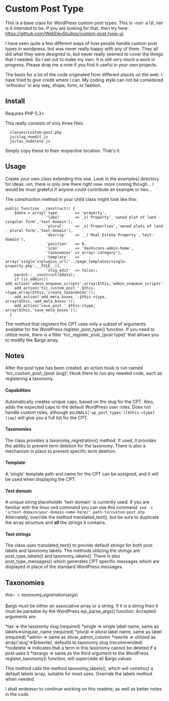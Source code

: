 # Custom Post Type

This is a base class for WordPress custom post types.  This is -not- a UI, nor is it intended to be.  If you are looking for that, then try here: https://github.com/WebDevStudios/custom-post-type-ui

I have seen quite a few different ways of how people handle custom post types in wordpress, but was never really happy with any of them.  They all did what they were designed to, but never really seemed to cover the things that I needed.  So I set out to make my own.  It is still very much a work in progress.  Please drop me a note if you find it useful in your own projects.

The basis for a lot of the code originated from different places on the web.  I have tried to give credit where I can.  My coding style can not be considered 'orthodox' in any way, shape, form, or fashion.

## Install

Requires PHP 5.3+

This really consists of only three files:
```
  classes/custom-post.php
  js/slug_noedit.js
  js/tax_nodelete.js
```
Simply copy these to their respective location.  That's it.

## Usage

Create your own class extending this one.  Look in the examples/ directory for ideas.  um, there is only one there right now.  more coming though...  I would be must grateful if anyone could contribute an example or two...

The construction method in your child class might look like this:
```
public function __construct() {
    $data = array('type'       => 'property',
                  'label'      => _x('Property','owned plot of land - singular form','text-domain'),
                  'plural'     => _x('Properties','owned plots of land - plural form','text-domain'),
                  'descrip'    => __('Real Estate Property','text-domain'),
                  'position'   => 6,
                  'icon'       => 'dashicons-admin-home',
                  'taxonomies' => array('category'),
                  'template'   => array('single'=>plugins_url('../page_templates/single-property.php',__FILE__)),
                  'slug_edit'  => false);
    parent::__construct($data);
    if (is_admin()) add_action('admin_enqueue_scripts',array($this,'admin_enqueue_scripts'));
    add_action('tcc_custom_post_'.$this->type,array($this,'create_taxonomies'));
    add_action('add_meta_boxes_'.$this->type, array($this,'add_meta_boxes'));
    add_action('save_post_'.$this->type,      array($this,'save_meta_boxes'));
  }
```
The method that registers the CPT uses only a subset of arguments available for the WordPress register_post_type() function.  If you need to utilize more, there is a filter 'tcc_register_post_{post type}' that allows you to modify the $args array.

## Notes

After the post type has been created, an action hook is run named 'tcc_custom_post_{post slug}'.  Hook there to run any needed code, such as registering a taxonomy.

#### Capabilities
Automatically creates unique caps, based on the slug for the CPT.  Also, adds the expected caps to the default WordPress user roles. Does not handle custom roles, although `$GLOBALS['wp_post_types'][$this->type][cap]` will give you a full list for the CPT.

#### Taxonomies
The class provides a taxonomy_registration() method.  If used, it provides the ability to prevent term deletion for the taxonomy.  There is also a mechanism in place to prevent specific term deletion.

#### Template
A 'single' template path and name for the CPT can be assigned, and it will be used when displaying the CPT.

#### Text domain
A unique string placeholder 'text-domain' is currently used.  If you are familiar with the linux sed command you can use this command:  `sed -i 's/text-domain/your-domain-name-here/' path-to/custom-post.php`  Alternately, override the method translated_text(), but be sure to duplicate the array structure and __all__ the strings it contains.

#### Text strings
The class uses translated_text() to provide default strings for both post labels and taxonomy labels.  The methods utilizing the strings are post_type_labels() and taxonomy_labels().  There is also post_type_messages() which generates CPT specific messages which are displayed in place of the standard WordPress messages.

## Taxonomies

$this->taxonomy_registration($args)

$args must be either an associative array or a string.  If it is a string then it must be parsable by the WordPress wp_parse_args() function.  Accepted arguments are:

*tax => the taxonomy slug (required)
*single => single label name, same as labels=>singular_name (required)
*plural => plural label name, same as label (required)
*admin => same as show_admin_column
*rewrite => utilized as array('slug'=>$rewrite), defaults to taxonomy slug (recommended)
*nodelete => indicates that a term in this taxonomy cannot be deleted if a post uses it
*taxargs => same as the third argument to the WordPress register_taxonomy() function, will supercede all $args values

This method calls the method taxonomy_labels(), which will construct a default labels array, suitable for most uses.  Override the labels method when needed.


I shall endeavor to continue working on this readme, as well as better notes in the code.

